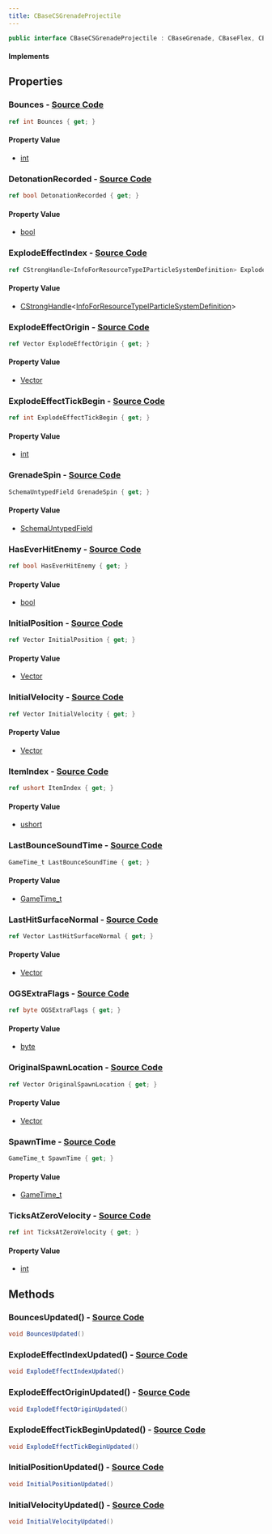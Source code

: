 ```yaml
---
title: CBaseCSGrenadeProjectile
---
```


```csharp
public interface CBaseCSGrenadeProjectile : CBaseGrenade, CBaseFlex, CBaseAnimGraph, CBaseModelEntity, CBaseEntity, CEntityInstance, ISchemaClass<CEntityInstance>, ISchemaClass<CBaseEntity>, ISchemaClass<CBaseModelEntity>, ISchemaClass<CBaseAnimGraph>, ISchemaClass<CBaseFlex>, ISchemaClass<CBaseGrenade>, ISchemaClass<CBaseCSGrenadeProjectile>, ISchemaField, ISchemaClass, INativeHandle
```

#### Implements

## Properties

### **Bounces** - [Source Code](https://github.com/swiftly-solution/swiftlys2/blob/main/managed/src/SwiftlyS2.Generated/Schemas/Interfaces/CBaseCSGrenadeProjectile.cs#L20)

```csharp
ref int Bounces { get; }
```

#### Property Value

- [int](https://learn.microsoft.com/dotnet/api/system.int32)

### **DetonationRecorded** - [Source Code](https://github.com/swiftly-solution/swiftlys2/blob/main/managed/src/SwiftlyS2.Generated/Schemas/Interfaces/CBaseCSGrenadeProjectile.cs#L32)

```csharp
ref bool DetonationRecorded { get; }
```

#### Property Value

- [bool](https://learn.microsoft.com/dotnet/api/system.boolean)

### **ExplodeEffectIndex** - [Source Code](https://github.com/swiftly-solution/swiftlys2/blob/main/managed/src/SwiftlyS2.Generated/Schemas/Interfaces/CBaseCSGrenadeProjectile.cs#L22)

```csharp
ref CStrongHandle<InfoForResourceTypeIParticleSystemDefinition> ExplodeEffectIndex { get; }
```

#### Property Value

- [CStrongHandle](/docs/api/shared/natives/cstronghandle-1)<[InfoForResourceTypeIParticleSystemDefinition](/docs/api/shared/schemadefinitions/infoforresourcetypeiparticlesystemdefinition)>

### **ExplodeEffectOrigin** - [Source Code](https://github.com/swiftly-solution/swiftlys2/blob/main/managed/src/SwiftlyS2.Generated/Schemas/Interfaces/CBaseCSGrenadeProjectile.cs#L26)

```csharp
ref Vector ExplodeEffectOrigin { get; }
```

#### Property Value

- [Vector](/docs/api/shared/natives/vector)

### **ExplodeEffectTickBegin** - [Source Code](https://github.com/swiftly-solution/swiftlys2/blob/main/managed/src/SwiftlyS2.Generated/Schemas/Interfaces/CBaseCSGrenadeProjectile.cs#L24)

```csharp
ref int ExplodeEffectTickBegin { get; }
```

#### Property Value

- [int](https://learn.microsoft.com/dotnet/api/system.int32)

### **GrenadeSpin** - [Source Code](https://github.com/swiftly-solution/swiftlys2/blob/main/managed/src/SwiftlyS2.Generated/Schemas/Interfaces/CBaseCSGrenadeProjectile.cs#L41)

```csharp
SchemaUntypedField GrenadeSpin { get; }
```

#### Property Value

- [SchemaUntypedField](/docs/api/shared/schemas/schemauntypedfield)

### **HasEverHitEnemy** - [Source Code](https://github.com/swiftly-solution/swiftlys2/blob/main/managed/src/SwiftlyS2.Generated/Schemas/Interfaces/CBaseCSGrenadeProjectile.cs#L47)

```csharp
ref bool HasEverHitEnemy { get; }
```

#### Property Value

- [bool](https://learn.microsoft.com/dotnet/api/system.boolean)

### **InitialPosition** - [Source Code](https://github.com/swiftly-solution/swiftlys2/blob/main/managed/src/SwiftlyS2.Generated/Schemas/Interfaces/CBaseCSGrenadeProjectile.cs#L16)

```csharp
ref Vector InitialPosition { get; }
```

#### Property Value

- [Vector](/docs/api/shared/natives/vector)

### **InitialVelocity** - [Source Code](https://github.com/swiftly-solution/swiftlys2/blob/main/managed/src/SwiftlyS2.Generated/Schemas/Interfaces/CBaseCSGrenadeProjectile.cs#L18)

```csharp
ref Vector InitialVelocity { get; }
```

#### Property Value

- [Vector](/docs/api/shared/natives/vector)

### **ItemIndex** - [Source Code](https://github.com/swiftly-solution/swiftlys2/blob/main/managed/src/SwiftlyS2.Generated/Schemas/Interfaces/CBaseCSGrenadeProjectile.cs#L34)

```csharp
ref ushort ItemIndex { get; }
```

#### Property Value

- [ushort](https://learn.microsoft.com/dotnet/api/system.uint16)

### **LastBounceSoundTime** - [Source Code](https://github.com/swiftly-solution/swiftlys2/blob/main/managed/src/SwiftlyS2.Generated/Schemas/Interfaces/CBaseCSGrenadeProjectile.cs#L38)

```csharp
GameTime_t LastBounceSoundTime { get; }
```

#### Property Value

- [GameTime_t](/docs/api/shared/schemadefinitions/gametime_t)

### **LastHitSurfaceNormal** - [Source Code](https://github.com/swiftly-solution/swiftlys2/blob/main/managed/src/SwiftlyS2.Generated/Schemas/Interfaces/CBaseCSGrenadeProjectile.cs#L43)

```csharp
ref Vector LastHitSurfaceNormal { get; }
```

#### Property Value

- [Vector](/docs/api/shared/natives/vector)

### **OGSExtraFlags** - [Source Code](https://github.com/swiftly-solution/swiftlys2/blob/main/managed/src/SwiftlyS2.Generated/Schemas/Interfaces/CBaseCSGrenadeProjectile.cs#L30)

```csharp
ref byte OGSExtraFlags { get; }
```

#### Property Value

- [byte](https://learn.microsoft.com/dotnet/api/system.byte)

### **OriginalSpawnLocation** - [Source Code](https://github.com/swiftly-solution/swiftlys2/blob/main/managed/src/SwiftlyS2.Generated/Schemas/Interfaces/CBaseCSGrenadeProjectile.cs#L36)

```csharp
ref Vector OriginalSpawnLocation { get; }
```

#### Property Value

- [Vector](/docs/api/shared/natives/vector)

### **SpawnTime** - [Source Code](https://github.com/swiftly-solution/swiftlys2/blob/main/managed/src/SwiftlyS2.Generated/Schemas/Interfaces/CBaseCSGrenadeProjectile.cs#L28)

```csharp
GameTime_t SpawnTime { get; }
```

#### Property Value

- [GameTime_t](/docs/api/shared/schemadefinitions/gametime_t)

### **TicksAtZeroVelocity** - [Source Code](https://github.com/swiftly-solution/swiftlys2/blob/main/managed/src/SwiftlyS2.Generated/Schemas/Interfaces/CBaseCSGrenadeProjectile.cs#L45)

```csharp
ref int TicksAtZeroVelocity { get; }
```

#### Property Value

- [int](https://learn.microsoft.com/dotnet/api/system.int32)

## Methods

### **BouncesUpdated()** - [Source Code](https://github.com/swiftly-solution/swiftlys2/blob/main/managed/src/SwiftlyS2.Generated/Schemas/Interfaces/CBaseCSGrenadeProjectile.cs#L51)

```csharp
void BouncesUpdated()
```

### **ExplodeEffectIndexUpdated()** - [Source Code](https://github.com/swiftly-solution/swiftlys2/blob/main/managed/src/SwiftlyS2.Generated/Schemas/Interfaces/CBaseCSGrenadeProjectile.cs#L52)

```csharp
void ExplodeEffectIndexUpdated()
```

### **ExplodeEffectOriginUpdated()** - [Source Code](https://github.com/swiftly-solution/swiftlys2/blob/main/managed/src/SwiftlyS2.Generated/Schemas/Interfaces/CBaseCSGrenadeProjectile.cs#L54)

```csharp
void ExplodeEffectOriginUpdated()
```

### **ExplodeEffectTickBeginUpdated()** - [Source Code](https://github.com/swiftly-solution/swiftlys2/blob/main/managed/src/SwiftlyS2.Generated/Schemas/Interfaces/CBaseCSGrenadeProjectile.cs#L53)

```csharp
void ExplodeEffectTickBeginUpdated()
```

### **InitialPositionUpdated()** - [Source Code](https://github.com/swiftly-solution/swiftlys2/blob/main/managed/src/SwiftlyS2.Generated/Schemas/Interfaces/CBaseCSGrenadeProjectile.cs#L49)

```csharp
void InitialPositionUpdated()
```

### **InitialVelocityUpdated()** - [Source Code](https://github.com/swiftly-solution/swiftlys2/blob/main/managed/src/SwiftlyS2.Generated/Schemas/Interfaces/CBaseCSGrenadeProjectile.cs#L50)

```csharp
void InitialVelocityUpdated()
```

